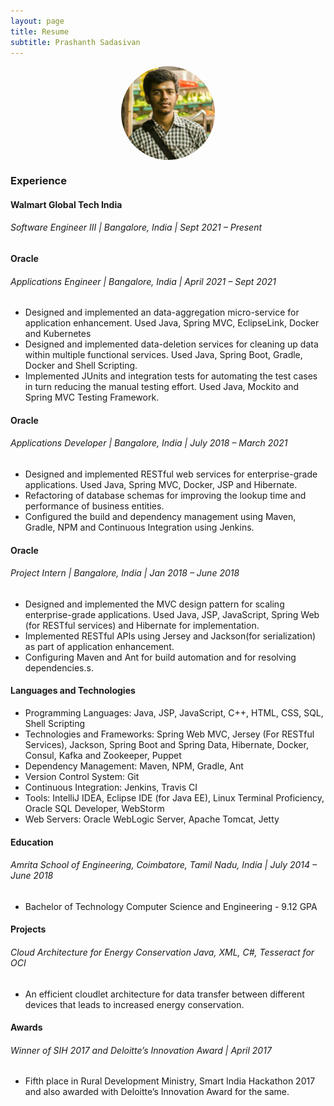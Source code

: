 ```yaml
---
layout: page
title: Resume
subtitle: Prashanth Sadasivan
---
```

<img src="/author.jpg"
     alt="Prashanth Sadasivan"
     style="display: block;
            margin-left: auto;
            margin-right: auto;
            width:150px;
            height:150px;
            border-radius: 50%;" />

### Experience  

#### Walmart Global Tech India
###### Software Engineer III | Bangalore, India | Sept 2021 – Present

#### Oracle
###### Applications Engineer | Bangalore, India | April 2021 – Sept 2021
- Designed and implemented an data-aggregation micro-service for application enhancement. Used Java,
Spring MVC, EclipseLink, Docker and Kubernetes
- Designed and implemented data-deletion services for cleaning up data within multiple functional services.
Used Java, Spring Boot, Gradle, Docker and Shell Scripting.
- Implemented JUnits and integration tests for automating the test cases in turn reducing the manual testing
effort. Used Java, Mockito and Spring MVC Testing Framework.

#### Oracle
###### Applications Developer | Bangalore, India | July 2018 – March 2021
- Designed and implemented RESTful web services for enterprise-grade applications. Used Java, Spring
MVC, Docker, JSP and Hibernate.
- Refactoring of database schemas for improving the lookup time and performance of business entities.
- Configured the build and dependency management using Maven, Gradle, NPM and Continuous Integration
using Jenkins.

#### Oracle
###### Project Intern | Bangalore, India | Jan 2018 – June 2018
- Designed and implemented the MVC design pattern for scaling enterprise-grade applications. Used Java,
JSP, JavaScript, Spring Web (for RESTful services) and Hibernate for implementation.
- Implemented RESTful APIs using Jersey and Jackson(for serialization) as part of application enhancement.
- Configuring Maven and Ant for build automation and for resolving dependencies.s.

#### Languages and Technologies
- Programming Languages: Java, JSP, JavaScript, C++, HTML, CSS, SQL, Shell Scripting
- Technologies and Frameworks: Spring Web MVC, Jersey (For RESTful Services), Jackson, Spring Boot
and Spring Data, Hibernate, Docker, Consul, Kafka and Zookeeper, Puppet
- Dependency Management: Maven, NPM, Gradle, Ant
- Version Control System: Git
- Continuous Integration: Jenkins, Travis CI
- Tools: IntelliJ IDEA, Eclipse IDE (for Java EE), Linux Terminal Proficiency, Oracle SQL Developer,
WebStorm
- Web Servers: Oracle WebLogic Server, Apache Tomcat, Jetty

#### Education
###### Amrita School of Engineering, Coimbatore, Tamil Nadu, India | July 2014 – June 2018
- Bachelor of Technology Computer Science and Engineering - 9.12 GPA

#### Projects
###### Cloud Architecture for Energy Conservation Java, XML, C#, Tesseract for OCI  
- An efficient cloudlet architecture for data transfer between different devices that leads to increased energy
conservation.

#### Awards
###### Winner of SIH 2017 and Deloitte’s Innovation Award | April 2017  
- Fifth place in Rural Development Ministry, Smart India Hackathon 2017 and also awarded with Deloitte’s
Innovation Award for the same.
